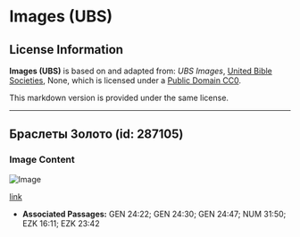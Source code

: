 # Images (UBS)

## License Information

**Images (UBS)** is based on and adapted from: _UBS Images_, [United Bible Societies](https://unitedbiblesocieties.org/), None, which is licensed under a [Public Domain CC0](https://creativecommons.org/public-domain/cc0/).

This markdown version is provided under the same license.



--------------------------------

## Браслеты Золото (id: 287105)

### Image Content

![Image](https://cdn.aquifer.bible/aquifer-content/resources/Media/WEB-0532_bracelets_gold.jpg)

[link](https://cdn.aquifer.bible/aquifer-content/resources/Media/WEB-0532_bracelets_gold.jpg)

* **Associated Passages:** GEN 24:22; GEN 24:30; GEN 24:47; NUM 31:50; EZK 16:11; EZK 23:42

